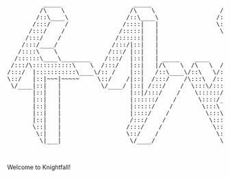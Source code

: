 <pre>

          _____                    _____                    _____                    _____                    _____                _____                    _____                    _____                    _____            _____  
         /\    \                  /\    \                  /\    \                  /\    \                  /\    \              /\    \                  /\    \                  /\    \                  /\    \          /\    \ 
        /::\____\                /::\____\                /::\    \                /::\    \                /::\____\            /::\    \                /::\    \                /::\    \                /::\____\        /::\____\
       /:::/    /               /::::|   |                \:::\    \              /::::\    \              /:::/    /            \:::\    \              /::::\    \              /::::\    \              /:::/    /       /:::/    /
      /:::/    /               /:::::|   |                 \:::\    \            /::::::\    \            /:::/    /              \:::\    \            /::::::\    \            /::::::\    \            /:::/    /       /:::/    / 
     /:::/    /               /::::::|   |                  \:::\    \          /:::/\:::\    \          /:::/    /                \:::\    \          /:::/\:::\    \          /:::/\:::\    \          /:::/    /       /:::/    /  
    /:::/____/               /:::/|::|   |                   \:::\    \        /:::/  \:::\    \        /:::/____/                  \:::\    \        /:::/__\:::\    \        /:::/__\:::\    \        /:::/    /       /:::/    /   
   /::::\    \              /:::/ |::|   |                   /::::\    \      /:::/    \:::\    \      /::::\    \                  /::::\    \      /::::\   \:::\    \      /::::\   \:::\    \      /:::/    /       /:::/    /    
  /::::::\____\________    /:::/  |::|   | _____    ____    /::::::\    \    /:::/    / \:::\    \    /::::::\    \   _____        /::::::\    \    /::::::\   \:::\    \    /::::::\   \:::\    \    /:::/    /       /:::/    /     
 /:::/\:::::::::::\    \  /:::/   |::|   |/\    \  /\   \  /:::/\:::\    \  /:::/    /   \:::\ ___\  /:::/\:::\    \ /\    \      /:::/\:::\    \  /:::/\:::\   \:::\    \  /:::/\:::\   \:::\    \  /:::/    /       /:::/    /      
/:::/  |:::::::::::\____\/:: /    |::|   /::\____\/::\   \/:::/  \:::\____\/:::/____/  ___\:::|    |/:::/  \:::\    /::\____\    /:::/  \:::\____\/:::/  \:::\   \:::\____\/:::/  \:::\   \:::\____\/:::/____/       /:::/____/       
\::/   |::|~~~|~~~~~     \::/    /|::|  /:::/    /\:::\  /:::/    \::/    /\:::\    \ /\  /:::|____|\::/    \:::\  /:::/    /   /:::/    \::/    /\::/    \:::\   \::/    /\::/    \:::\  /:::/    /\:::\    \       \:::\    \       
 \/____|::|   |           \/____/ |::| /:::/    /  \:::\/:::/    / \/____/  \:::\    /::\ \::/    /  \/____/ \:::\/:::/    /   /:::/    / \/____/  \/____/ \:::\   \/____/  \/____/ \:::\/:::/    /  \:::\    \       \:::\    \      
       |::|   |                   |::|/:::/    /    \::::::/    /            \:::\   \:::\ \/____/            \::::::/    /   /:::/    /                    \:::\    \               \::::::/    /    \:::\    \       \:::\    \     
       |::|   |                   |::::::/    /      \::::/____/              \:::\   \:::\____\               \::::/    /   /:::/    /                      \:::\____\               \::::/    /      \:::\    \       \:::\    \    
       |::|   |                   |:::::/    /        \:::\    \               \:::\  /:::/    /               /:::/    /    \::/    /                        \::/    /               /:::/    /        \:::\    \       \:::\    \   
       |::|   |                   |::::/    /          \:::\    \               \:::\/:::/    /               /:::/    /      \/____/                          \/____/               /:::/    /          \:::\    \       \:::\    \  
       |::|   |                   /:::/    /            \:::\    \               \::::::/    /               /:::/    /                                                             /:::/    /            \:::\    \       \:::\    \ 
       \::|   |                  /:::/    /              \:::\____\               \::::/    /               /:::/    /                                                             /:::/    /              \:::\____\       \:::\____\
        \:|   |                  \::/    /                \::/    /                \::/____/                \::/    /                                                              \::/    /                \::/    /        \::/    /
         \|___|                   \/____/                  \/____/                                           \/____/                                                                \/____/                  \/____/          \/____/ 
                                                                                                                                                                                                                                      

</pre>

Welcome to Knightfall!
